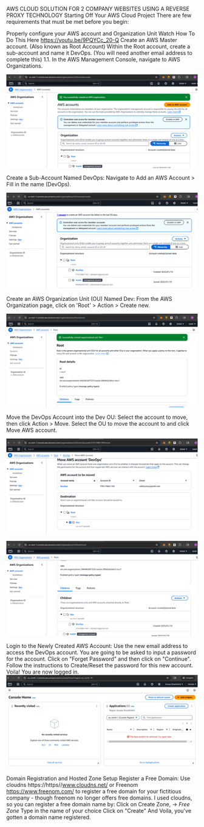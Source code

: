 AWS CLOUD SOLUTION FOR 2 COMPANY WEBSITES USING A REVERSE PROXY TECHNOLOGY
Starting Off Your AWS Cloud Project
There are few requirements that must be met before you begin:

Properly configure your AWS account and Organization Unit Watch How To Do This Here https://youtu.be/9PQYCc_20-Q 
Create an AWS Master account. (Also known as Root Account)
Within the Root account, create a sub-account and name it DevOps. (You will need another email address to complete this) 1.1. In the AWS Management Console, navigate to AWS Organizations.

![(screenshot)](https://github.com/Prince-Tee/AWS_CloudSolutionFor2CompanyWebsites/blob/main/Sreenshots%20from%20my%20local%20env/create%20an%20aws%20organization%20account.PNG)

Create a Sub-Account Named DevOps:
Navigate to Add an AWS Account > Fill in the name (DevOps).

![(screenshot)](https://github.com/Prince-Tee/AWS_CloudSolutionFor2CompanyWebsites/blob/main/Sreenshots%20from%20my%20local%20env/creating%20an%20aws%20account.PNG)

Create an AWS Organization Unit (OU) Named Dev:
From the AWS Organization page, click on 'Root' > Action > Create new.

![(screenshot)](https://github.com/Prince-Tee/AWS_CloudSolutionFor2CompanyWebsites/blob/main/Sreenshots%20from%20my%20local%20env/create%20dev%20ou%20account%20in%20the%20root.PNG)

Move the DevOps Account into the Dev OU:
Select the account to move, then click Action > Move.
Select the OU to move the account to and click Move AWS account.

![(screenshot)](https://github.com/Prince-Tee/AWS_CloudSolutionFor2CompanyWebsites/blob/main/Sreenshots%20from%20my%20local%20env/move%20devops%20into%20dev.PNG)

![(screenshot)](https://github.com/Prince-Tee/AWS_CloudSolutionFor2CompanyWebsites/blob/main/Sreenshots%20from%20my%20local%20env/move%20devops%20into%20dev2.PNG)

Login to the Newly Created AWS Account:
Use the new email address to access the DevOps account.
You are going to be asked to input a password for the account.
Click on "Forget Password" and then click on "Continue".
Follow the instructions to Create/Reset the password for this new account. Voila! You are now logged in.
![(screenshot)](https://github.com/Prince-Tee/AWS_CloudSolutionFor2CompanyWebsites/blob/main/Sreenshots%20from%20my%20local%20env/logging%20in%20to%20the%20devops%20aws%20account.PNG)

Domain Registration and Hosted Zone Setup
Register a Free Domain:
Use cloudns https://https//www.cloudns.net/  or Freenom https://www.freenom.com/ to register a free domain for your fictitious company - though freenom no longer offers free domains.
I used cloudns, so you can register a free domain name by:
Click on Create Zone, -> _Free Zone_
Type in the name of your choice
Click on "Create"
And Voila, you've gotten a domain name registered.